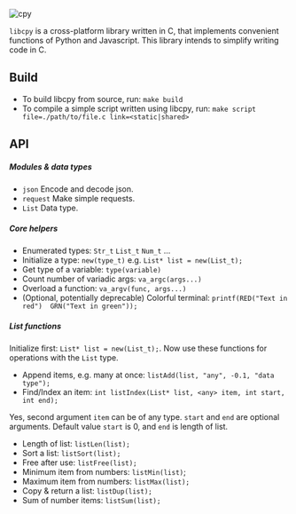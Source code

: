 ![cpy](https://user-images.githubusercontent.com/90899789/147235026-dfaca003-9b46-4fea-b602-e34edc8c7c87.png)

`libcpy` is a cross-platform library written in C, that implements convenient functions of Python and Javascript. This library intends to simplify writing code in C.


## Build
- To build libcpy from source, run: `make build`
- To compile a simple script written using libcpy, run: `make script file=./path/to/file.c link=<static|shared>`


## API

##### Modules & data types
- `json` Encode and decode json.
- `request` Make simple requests.
- `List` Data type.

##### Core helpers
- Enumerated types: `Str_t` `List_t` `Num_t` ...
- Initialize a type: `new(type_t)` e.g. `List* list = new(List_t);`
- Get type of a variable: `type(variable)`
- Count number of variadic args: `va_argc(args...)`
- Overload a function: `va_argv(func, args...)`
- (Optional, potentially deprecable) Colorful terminal: `printf(RED("Text in red")  GRN("Text in green"));`


##### List functions

Initialize first: `List* list = new(List_t);`. Now use these functions for operations with the `List` type.

- Append items, e.g. many at once: `listAdd(list, "any", -0.1, "data type");`
- Find/Index an item: `int listIndex(List* list, <any> item, int start, int end);`

Yes, second argument `item` can be of any type. `start` and `end` are optional arguments. Default value `start` is 0, and `end` is length of list.
- Length of list: `listLen(list);`
- Sort a list: `listSort(list);`
- Free after use: `listFree(list);`
- Minimum item from numbers: `listMin(list)`;
- Maximum item from numbers: `listMax(list);`
- Copy & return a list: `listDup(list);`
- Sum of number items: `listSum(list);`
